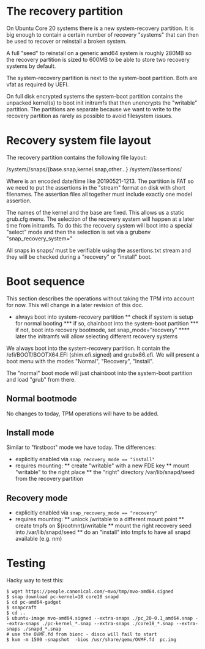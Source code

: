# The recovery partition

On Ubuntu Core 20 systems there is a new system-recovery partition. It
is big enough to contain a certain number of recovery "systems" that
can then be used to recover or reinstall a broken system.

A full "seed" to reinstall on a generic amd64 system is roughly 280MB
so the recovery partition is sized to 600MB to be able to store two
recovery systems by default.

The system-recovery partition is next to the system-boot
partition. Both are vfat as required by UEFI.

On full disk encrypted systems the system-boot partition contains the
unpacked kernel(s) to boot init initramfs that then unencrypts the
"writable" partition. The partitions are separate because we want to
write to the recovery partition as rarely as possible to avoid
filesystem issues.

# Recovery system file layout

The recovery partition contains the following file layout:

/system/<name>/snaps/{base.snap,kernel.snap,other...}
/system/<name>/assertions/<short-name>

Where <name> is an encoded date/time like 20190521-1213. The partition
is FAT so we need to put the assertions in the "stream" format on disk
with short filenames. The assertion files all together must include
exactly one model assertion.

The names of the kernel and the base are fixed. This allows
us a static grub.cfg menu. The selection of the recovery system will
happen at a later time from initramfs. To do this the recovery system
will boot into a special "select" mode and then the selection is set
via a grubenv "snap_recovery_system="

All snaps in snaps/ must be verifiable using the assertions.txt
stream and they will be checked during a "recovery" or "install"
boot.

# Boot sequence

This section describes the operations without taking the TPM into
account for now. This will change in a later revision of this doc.

* always boot into system-recovery partition
** check if system is setup for normal booting
*** if so, chainboot into the system-boot partition
*** if not, boot into recovery bootmode, set snap_mode="recovery"
**** later the initramfs will allow selecting different recovery systems

We always boot into the system-recovery partition. It contain the
/efi/BOOT/BOOTX64.EFI (shim.efi.signed) and grubx86.efi. We will
present a boot menu with the modes "Normal", "Recovery", "Install".

The "normal" boot mode will just chainboot into the system-boot
partition and load "grub" from there.


## Normal bootmode

No changes to today, TPM operations will have to be added.

## Install mode

Similar to "firstboot" mode we have today. The differences:
* explicitly enabled via `snap_recovery_mode == "install"`
* requires mounting:
** create "writable" with a new FDE key
** mount "writable" to the right place
** the "right" directory /var/lib/snapd/seed from the recovery partition


## Recovery mode

* explicitly enabled via `snap_recovery_mode == "recovery"`
* requires mounting:
** unlock /writable to a different mount point
** create tmpfs on ${rootmnt}/writable
** mount the right recovery seed into /var/lib/snapd/seed
** do an "install" into tmpfs to have all snapd available (e.g. nm)


# Testing

Hacky way to test this:
```
$ wget https://people.canonical.com/~mvo/tmp/mvo-amd64.signed
$ snap download pc-kernel=18 core18 snapd
$ cd pc-amd64-gadget
$ snapcraft
$ cd ..
$ ubuntu-image mvo-amd64.signed --extra-snaps ./pc_20-0.1_amd64.snap --extra-snaps ./pc-kernel_*.snap --extra-snaps ./core18_*.snap --extra-snaps ./snapd_*.snap
# use the OVMF.fd from bionc - disco will fail to start
$ kvm -m 1500 -snapshot  -bios /usr/share/qemu/OVMF.fd  pc.img 
```
